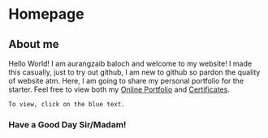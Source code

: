 # Homepage

## About me

Hello World! I am aurangzaib baloch and welcome to my website! I made this casually, just to try out github, I am new to github so pardon the quality of website atm.
Here, I am going to share my personal portfolio for the starter. Feel free to view both my [Online Portfolio](https://cancerian-x.github.io/online-cv/) and [Certificates](https://cancerian-x.github.io/certificates/). 

```To view, click on the blue text.```

### Have a Good Day Sir/Madam!
